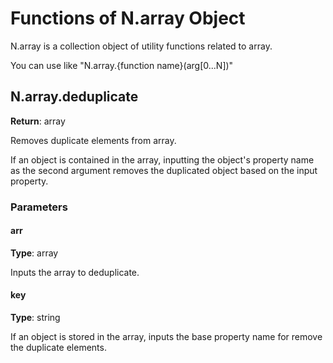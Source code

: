 # Functions of N.array Object

N.array is a collection object of utility functions related to array.

You can use like "N.array.{function name}(arg[0...N])"

## N.array.deduplicate

**Return**: array

Removes duplicate elements from array.

If an object is contained in the array, inputting the object's property name as the second argument removes the duplicated object based on the input property.

### Parameters

#### arr

**Type**: array

Inputs the array to deduplicate.

#### key

**Type**: string

If an object is stored in the array, inputs the base property name for remove the duplicate elements.
